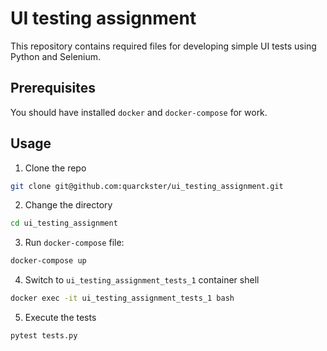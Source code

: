 # UI testing assignment

This repository contains required files for developing simple UI tests using Python and Selenium.

## Prerequisites

You should have installed `docker` and `docker-compose` for work.

## Usage

1. Clone the repo

```sh
git clone git@github.com:quarckster/ui_testing_assignment.git
```

2. Change the directory

```sh
cd ui_testing_assignment
```

3. Run `docker-compose` file:

```sh
docker-compose up
```

4. Switch to `ui_testing_assignment_tests_1` container shell

```sh
docker exec -it ui_testing_assignment_tests_1 bash
```

5. Execute the tests

```sh
pytest tests.py
```
